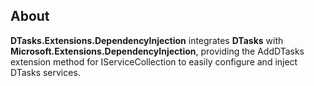 ## About

**DTasks.Extensions.DependencyInjection** integrates **DTasks** with **Microsoft.Extensions.DependencyInjection**, providing the AddDTasks extension method for IServiceCollection to easily configure and inject DTasks services.